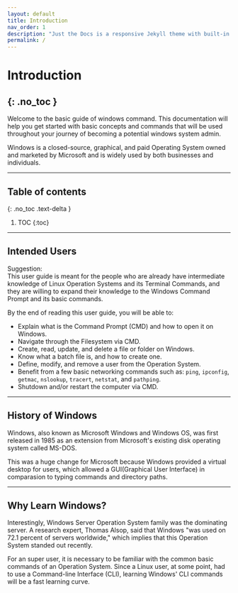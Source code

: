 ```yaml
---
layout: default
title: Introduction
nav_order: 1
description: "Just the Docs is a responsive Jekyll theme with built-in search that is easily customizable and hosted on GitHub Pages."
permalink: /
---
```


# **Introduction**
{: .no_toc }
---

Welcome to the basic guide of windows command. This documentation will help you get started with basic concepts and commands that will be used throughout your journey of becoming a potential windows system admin. 

Windows is a closed-source, graphical, and paid Operating System owned and marketed by Microsoft and is widely used by both businesses and individuals.

---
## Table of contents
{: .no_toc .text-delta }

1. TOC
{:toc}

---
## Intended Users

Suggestion:  
This user guide is meant for the people who are already have intermediate knowledge of Linux Operation Systems and its Terminal Commands, and they are willing to expand their knowledge to the Windows Command Prompt and its basic commands.

By the end of reading this user guide, you will be able to:
* Explain what is the Command Prompt (CMD) and how to open it on Windows.
* Navigate through the Filesystem via CMD.
* Create, read, update, and delete a file or folder on Windows.
* Know what a batch file is, and how to create one.
* Define, modify, and remove a user from the Operation System.
* Benefit from a few basic networking commands such as: `ping`, `ipconfig`, `getmac`, `nslookup`, `tracert`, `netstat`, and `pathping`.
* Shutdown and/or restart the computer via CMD.

---

## History of Windows

Windows, also known as Microsoft Windows and Windows OS, was first released in 1985 as an extension from Microsoft's existing disk operating system called MS-DOS. 

This was a huge change for Microsoft because Windows provided a virtual desktop for users, which allowed a GUI(Graphical User Interface) in comparasion to typing commands and directory paths. 

---

## Why Learn Windows?
Interestingly, Windows Server Operation System family was the dominating server. A research expert, Thomas Alsop, said that Windows "was used on 72.1 percent of servers worldwide," which implies that this Operation System standed out recently.

For an super user, it is necessary to be familiar with the common basic commands of an Operation System. Since a Linux user, at some point, had to use a Command-line Interface (CLI), learning Windows' CLI commands will be a fast learning curve.


